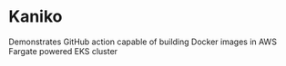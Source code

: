 # Kaniko
Demonstrates GitHub action capable of building Docker images in AWS Fargate powered EKS cluster
